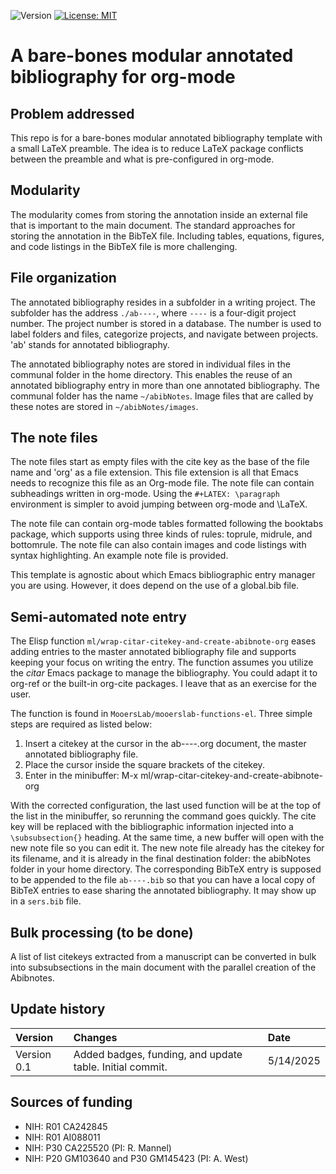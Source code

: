 ![Version](https://img.shields.io/static/v1?label=barebones-modulated-annotated-bibliography-orgmode&message=0.1&color=brightcolor)
[![License: MIT](https://img.shields.io/badge/License-MIT-blue.svg)](https://opensource.org/licenses/MIT)


#  A bare-bones modular annotated bibliography for org-mode

## Problem addressed
This repo is for a bare-bones modular annotated bibliography template with a small LaTeX preamble.
The idea is to reduce LaTeX package conflicts between the preamble and what is pre-configured in org-mode.

## Modularity
The modularity comes from storing the annotation inside an external file that is important to the main document.
The standard approaches for storing the annotation in the BibTeX file.
Including tables, equations, figures, and code listings in the BibTeX file is more challenging.

## File organization
The annotated bibliography resides in a subfolder in a writing project.
The subfolder has the address `./ab----`, where `----` is a four-digit project number.
The project number is stored in a database.
The number is used to label folders and files, categorize projects, and navigate between projects.
'ab' stands for annotated bibliography.

The annotated bibliography notes are stored in individual files in the communal folder in the home directory.
This enables the reuse of an annotated bibliography entry in more than one annotated bibliography.
The communal folder has the name `~/abibNotes`.
Image files that are called by these notes are stored in `~/abibNotes/images`.

## The note files
The note files start as empty files with the cite key as the base of the file name and 'org' as a file extension.
This file extension is all that Emacs needs to recognize this file as an Org-mode file.
The note file can contain subheadings written in org-mode.
Using the `#+LATEX: \paragraph` environment is simpler to avoid jumping between org-mode and \LaTeX.

The note file can contain org-mode tables formatted following the booktabs package, which supports using three kinds of rules: toprule, midrule, and bottomrule.
The note file can also contain images and code listings with syntax highlighting.
An example note file is provided.

This template is agnostic about which Emacs bibliographic entry manager you are using.
However, it does depend on the use of a global.bib file.

## Semi-automated note entry
The Elisp function `ml/wrap-citar-citekey-and-create-abibnote-org` eases adding entries to the master annotated bibliography file and supports keeping your focus on writing the entry.
The function assumes you utilize the *citar* Emacs package to manage the bibliography.
You could adapt it to org-ref or the built-in org-cite packages.
I leave that as an exercise for the user.

The function is found in `MooersLab/mooerslab-functions-el`.
Three simple steps are required as listed below:

1.  Insert a citekey at the cursor in the ab----.org document, the master annotated bibliography file.
2.  Place the cursor inside the square brackets of the citekey.
3.  Enter in the minibuffer: M-x ml/wrap-citar-citekey-and-create-abibnote-org

With the corrected configuration, the last used function will be at the top of the list in the minibuffer, so rerunning the command goes quickly.
The cite key will be replaced with the bibliographic information injected into a `\subsubsection{}` heading.
At the same time, a new buffer will open with the new note file so you can edit it.
The new note file already has the citekey for its filename, and it is already in the final destination folder: the abibNotes folder in your home directory.
The corresponding BibTeX entry is supposed to be appended to the file `ab----.bib` so that you can have a local copy of BibTeX entries to ease sharing the annotated bibliography.
It may show up in a `sers.bib` file.

## Bulk processing (to be done)

A list of list citekeys extracted from a manuscript can be converted in bulk into subsubsections in the main document with the parallel creation of the Abibnotes.

## Update history

|Version      | Changes                                                                                                                                 | Date                 |
|:-----------|:------------------------------------------------------------------------------------------------------------------------------------------|:--------------------|
| Version 0.1 |   Added badges, funding, and update table.  Initial commit.                                                                              | 5/14/2025           |

## Sources of funding

- NIH: R01 CA242845
- NIH: R01 AI088011
- NIH: P30 CA225520 (PI: R. Mannel)
- NIH: P20 GM103640 and P30 GM145423 (PI: A. West)
